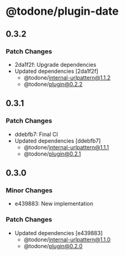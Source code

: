 # @todone/plugin-date

## 0.3.2

### Patch Changes

- 2da1f2f: Upgrade dependencies
- Updated dependencies [2da1f2f]
  - @todone/internal-urlpattern@1.1.2
  - @todone/plugin@0.2.2

## 0.3.1

### Patch Changes

- ddebfb7: Final CI
- Updated dependencies [ddebfb7]
  - @todone/internal-urlpattern@1.1.1
  - @todone/plugin@0.2.1

## 0.3.0

### Minor Changes

- e439883: New implementation

### Patch Changes

- Updated dependencies [e439883]
  - @todone/internal-urlpattern@1.1.0
  - @todone/plugin@0.2.0
